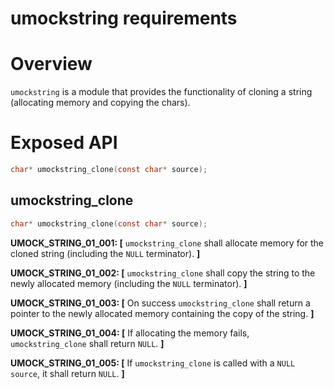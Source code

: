 
# umockstring requirements

# Overview

`umockstring` is a module that provides the functionality of cloning a string (allocating memory and copying the chars).

# Exposed API

```c
char* umockstring_clone(const char* source);
```

## umockstring_clone

```c
char* umockstring_clone(const char* source);
```

**UMOCK_STRING_01_001: [** `umockstring_clone` shall allocate memory for the cloned string (including the `NULL` terminator). **]**

**UMOCK_STRING_01_002: [** `umockstring_clone` shall copy the string to the newly allocated memory (including the `NULL` terminator). **]**

**UMOCK_STRING_01_003: [** On success `umockstring_clone` shall return a pointer to the newly allocated memory containing the copy of the string. **]**

**UMOCK_STRING_01_004: [** If allocating the memory fails, `umockstring_clone` shall return `NULL`. **]**

**UMOCK_STRING_01_005: [** If `umockstring_clone` is called with a `NULL` `source`, it shall return `NULL`. **]**
